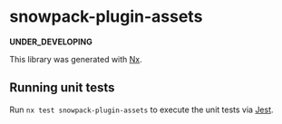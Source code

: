 # snowpack-plugin-assets

**UNDER_DEVELOPING**

This library was generated with [Nx](https://nx.dev).

## Running unit tests

Run `nx test snowpack-plugin-assets` to execute the unit tests via [Jest](https://jestjs.io).
